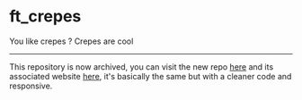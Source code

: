 # ft_crepes
You like crepes ? Crepes are cool

---

This repository is now archived, you can visit the new repo [here](https://github.com/mariusROBERT/ft_crepesv2) and its associated website
[here](http://ft-crepes.pening.fr), it's basically the same but with a cleaner code and responsive.
